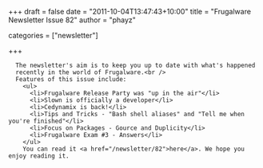 
+++
draft = false
date = "2011-10-04T13:47:43+10:00"
title = "Frugalware Newsletter Issue 82"
author = "phayz"

categories = ["newsletter"]

+++

      The newsletter's aim is to keep you up to date with what's happened
      recently in the world of Frugalware.<br />
      Features of this issue include:
        <ul>
          <li>Frugalware Release Party was "up in the air"</li>
          <li>Slown is officially a developer</li>
          <li>Cedynamix is back!</li>
          <li>Tips and Tricks - "Bash shell aliases" and "Tell me when you're finished"</li>
          <li>Focus on Packages - Gource and Duplicity</li>
          <li>Frugalware Exam #3 - Answers</li>
        </ul>
        You can read it <a href="/newsletter/82">here</a>. We hope you enjoy reading it.
      
    